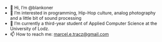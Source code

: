 - 👋 Hi, I’m @blankoner
- 👀 I’m interested in programming, Hip-Hop culture, analog photography and a little bit of sound processing
- 🌱 I’m currently a third-year student of Applied Computer Science at the University of Lodz. 
- 📫 How to reach me: marcel.e.tracz@gmail.com

<!---
blankoner/blankoner is a ✨ special ✨ repository because its `README.md` (this file) appears on your GitHub profile.
You can click the Preview link to take a look at your changes.
--->
